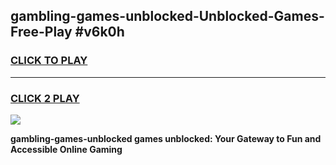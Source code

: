 
## gambling-games-unblocked-Unblocked-Games-Free-Play #v6k0h
<h3>
<a href="https://us.freeplayer.one?title=gambling-games-unblocked&ref=9M">CLICK TO PLAY</a></h3>
<hr>

<h3>
<a href="https://us.freeplayer.one?title=gambling-games-unblocked&ref=9M">CLICK 2 PLAY</a>
  
</h3>

<a href="https://us.freeplayer.one?title=gambling-games-unblocked&ref=9M"><img src="https://clearcache.store/games.png"></a>


**gambling-games-unblocked games unblocked: Your Gateway to Fun and Accessible Online Gaming**
